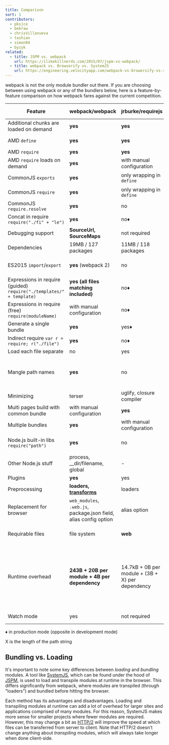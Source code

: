 ```yaml
---
title: Comparison
sort: 1
contributors:
  - pksjce
  - bebraw
  - chrisVillanueva
  - tashian
  - simon04
  - byzyk
related:
  - title: JSPM vs. webpack
    url: https://ilikekillnerds.com/2015/07/jspm-vs-webpack/
  - title: webpack vs. Browserify vs. SystemJS
    url: https://engineering.velocityapp.com/webpack-vs-browersify-vs-systemjs-for-spas-95b349a41fa0
---
```


webpack is not the only module bundler out there. If you are choosing between using webpack or any of the bundlers below, here is a feature-by-feature comparison on how webpack fares against the current competition.

| Feature | webpack/webpack | jrburke/requirejs | substack/node-browserify | jspm/jspm-cli | rollup/rollup | brunch/brunch |
|---------|-----------------|-------------------|--------------------------|---------------|---------------|---------------|
| Additional chunks are loaded on demand | __yes__ | __yes__ | no | [System.import](https://github.com/systemjs/systemjs/blob/master/docs/system-api.md#systemimportmodulename--normalizedparentname---promisemodule) | no | no |
| AMD `define` | __yes__ | __yes__ | [deamdify](https://github.com/jaredhanson/deamdify) | yes | [rollup-plugin-amd](https://github.com/piuccio/rollup-plugin-amd) | yes |
| AMD `require` | __yes__ | __yes__ | no | yes | no | yes |
| AMD `require` loads on demand | __yes__ | with manual configuration | no | yes | no | no |
| CommonJS `exports` | __yes__ | only wrapping in `define` | __yes__ | yes | [commonjs-plugin](https://github.com/rollup/rollup-plugin-commonjs) | yes |
| CommonJS `require` | __yes__ | only wrapping in `define` | __yes__ | yes | [commonjs-plugin](https://github.com/rollup/rollup-plugin-commonjs) | yes |
| CommonJS `require.resolve` | __yes__ | no | no | no | no | |
| Concat in require `require("./fi" + "le")` | __yes__ | no♦ | no | no | no | |
| Debugging support | __SourceUrl, SourceMaps__ | not required | SourceMaps | __SourceUrl, SourceMaps__ | __SourceUrl, SourceMaps__ | SourceMaps |
| Dependencies | 19MB / 127 packages | 11MB / 118 packages | __1.2MB / 1 package__ | 26MB / 131 packages | ?MB / 3 packages | |
| ES2015 `import`/`export` | __yes__ (webpack 2) | no | no | __yes__ | __yes__ | yes, via [es6 module transpiler](https://github.com/gcollazo/es6-module-transpiler-brunch)
| Expressions in require (guided) `require("./templates/" + template)` | __yes (all files matching included)__ | no♦ | no | no | no | no |
| Expressions in require (free) `require(moduleName)` | with manual configuration | no♦ | no | no | no | |
| Generate a single bundle | __yes__ | yes♦ | yes | yes | yes | yes |
| Indirect require `var r = require; r("./file")` | __yes__ | no♦ | no | no | no | |
| Load each file separate | no | yes | no | yes | no | no |
| Mangle path names | __yes__ | no | partial | yes | not required (path names are not included in the bundle) | no |
| Minimizing | terser | uglify, closure compiler | [uglifyify](https://github.com/hughsk/uglifyify) | yes | [uglify-plugin](https://github.com/TrySound/rollup-plugin-uglify) | [UglifyJS-brunch](https://github.com/brunch/uglify-js-brunch)
| Multi pages build with common bundle | with manual configuration | __yes__ | with manual configuration | with bundle arithmetic | no | no|
| Multiple bundles | __yes__ | with manual configuration | with manual configuration | yes | no | yes |
| Node.js built-in libs `require("path")` | __yes__ | no | __yes__ | __yes__ | [node-resolve-plugin](https://github.com/rollup/rollup-plugin-node-resolve) | |
| Other Node.js stuff | process, __dir/filename, global | - | process, __dir/filename, global | process, __dir/filename, global for cjs | global ([commonjs-plugin](https://github.com/rollup/rollup-plugin-commonjs)) | |
| Plugins | __yes__ | yes | __yes__ | yes | yes | yes |
| Preprocessing | __loaders, [transforms](https://github.com/webpack-contrib/transform-loader)__ | loaders | transforms | plugin translate | plugin transforms | compilers, optimizers |
| Replacement for browser | `web_modules`, `.web.js`, package.json field, alias config option | alias option | package.json field, alias option | package.json, alias option | no | |
| Requirable files | file system | __web__ | file system | through plugins | file system or through plugins | file system |
| Runtime overhead | __243B + 20B per module + 4B per dependency__ | 14.7kB + 0B per module + (3B + X) per dependency | 415B + 25B per module + (6B + 2X) per dependency | 5.5kB for self-executing bundles, 38kB for full loader and polyfill, 0 plain modules, 293B CJS, 139B ES2015 System.register before gzip | __none for ES2015 modules__ (other formats may have) | |
| Watch mode | yes | not required | [watchify](https://github.com/browserify/watchify) | not needed in dev | [rollup-watch](https://github.com/rollup/rollup-watch) | yes |

♦ in production mode (opposite in development mode)

X is the length of the path string


## Bundling vs. Loading

It's important to note some key differences between _loading_ and _bundling_ modules. A tool like [SystemJS](https://github.com/systemjs/systemjs), which can be found under the hood of [JSPM](https://github.com/jspm/jspm-cli), is used to load and transpile modules at runtime in the browser. This differs significantly from webpack, where modules are transpiled (through "loaders") and bundled before hitting the browser.

Each method has its advantages and disadvantages. Loading and transpiling modules at runtime can add a lot of overhead for larger sites and applications comprised of many modules. For this reason, SystemJS makes more sense for smaller projects where fewer modules are required. However, this may change a bit as [HTTP/2](https://http2.github.io/) will improve the speed at which files can be transferred from server to client. Note that HTTP/2 doesn't change anything about _transpiling_ modules, which will always take longer when done client-side.

